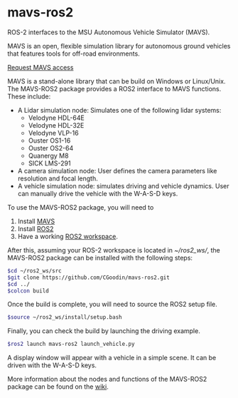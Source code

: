 # mavs-ros2
ROS-2 interfaces to the MSU Autonomous Vehicle Simulator (MAVS).

MAVS is an open, flexible simulation library for autonomous ground vehicles that features tools for off-road environments.

[Request MAVS access](https://www.cavs.msstate.edu/capabilities/mavs_request.php)

MAVS is a stand-alone library that can be build on Windows or Linux/Unix. The MAVS-ROS2 package provides a ROS2 interface to MAVS functions. These include:

* A Lidar simulation node: Simulates one of the following lidar systems:
    * Velodyne HDL-64E
    * Velodyne HDL-32E
    * Velodyne VLP-16
    * Ouster OS1-16
    * Ouster OS2-64
    * Quanergy M8
    * SICK LMS-291
* A camera simulation node: User defines the camera parameters like resolution and focal length.
* A vehicle simulation node: simulates driving and vehicle dynamics. User can manually drive the vehicle with the W-A-S-D keys.

To use the MAVS-ROS2 package, you will need to 
1. Install [MAVS](https://www.cavs.msstate.edu/capabilities/mavs_request.php) 
2. Install [ROS2](https://docs.ros.org/en/rolling/Installation.html) 
3. Have a working [ROS2 workspace](https://docs.ros.org/en/rolling/Tutorials/Beginner-Client-Libraries/Creating-A-Workspace/Creating-A-Workspace.html).

After this, assuming your ROS-2 workspace is located in *~/ros2_ws/*, the MAVS-ROS2 package can be installed with the following steps:
```bash
$cd ~/ros2_ws/src
$git clone https://github.com/CGoodin/mavs-ros2.git
$cd ../
$colcon build
```
Once the build is complete, you will need to source the ROS2 setup file.
```bash
$source ~/ros2_ws/install/setup.bash
```

Finally, you can check the build by launching the driving example.
```bash
$ros2 launch mavs-ros2 launch_vehicle.py
```

A display window will appear with a vehicle in a simple scene. It can be driven with the W-A-S-D keys.

More information about the nodes and functions of the MAVS-ROS2 package can be found on the [wiki](https://github.com/CGoodin/mavs-ros2/wiki).
